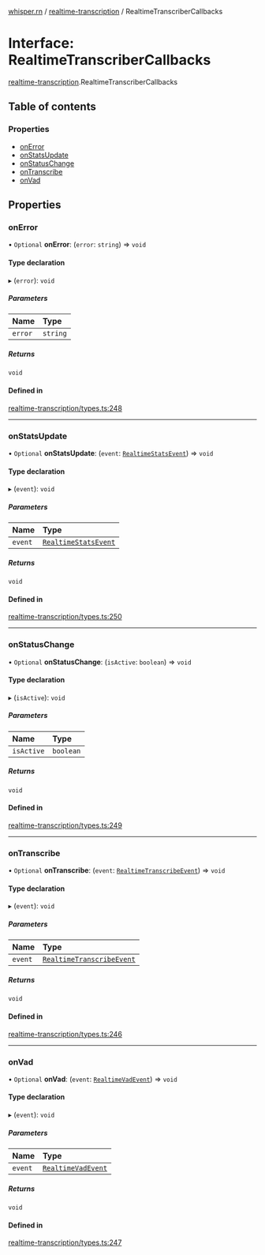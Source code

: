 [whisper.rn](../README.md) / [realtime-transcription](../modules/realtime_transcription.md) / RealtimeTranscriberCallbacks

# Interface: RealtimeTranscriberCallbacks

[realtime-transcription](../modules/realtime_transcription.md).RealtimeTranscriberCallbacks

## Table of contents

### Properties

- [onError](realtime_transcription.RealtimeTranscriberCallbacks.md#onerror)
- [onStatsUpdate](realtime_transcription.RealtimeTranscriberCallbacks.md#onstatsupdate)
- [onStatusChange](realtime_transcription.RealtimeTranscriberCallbacks.md#onstatuschange)
- [onTranscribe](realtime_transcription.RealtimeTranscriberCallbacks.md#ontranscribe)
- [onVad](realtime_transcription.RealtimeTranscriberCallbacks.md#onvad)

## Properties

### onError

• `Optional` **onError**: (`error`: `string`) => `void`

#### Type declaration

▸ (`error`): `void`

##### Parameters

| Name | Type |
| :------ | :------ |
| `error` | `string` |

##### Returns

`void`

#### Defined in

[realtime-transcription/types.ts:248](https://github.com/mybigday/whisper.rn/blob/e931dfc/src/realtime-transcription/types.ts#L248)

___

### onStatsUpdate

• `Optional` **onStatsUpdate**: (`event`: [`RealtimeStatsEvent`](realtime_transcription.RealtimeStatsEvent.md)) => `void`

#### Type declaration

▸ (`event`): `void`

##### Parameters

| Name | Type |
| :------ | :------ |
| `event` | [`RealtimeStatsEvent`](realtime_transcription.RealtimeStatsEvent.md) |

##### Returns

`void`

#### Defined in

[realtime-transcription/types.ts:250](https://github.com/mybigday/whisper.rn/blob/e931dfc/src/realtime-transcription/types.ts#L250)

___

### onStatusChange

• `Optional` **onStatusChange**: (`isActive`: `boolean`) => `void`

#### Type declaration

▸ (`isActive`): `void`

##### Parameters

| Name | Type |
| :------ | :------ |
| `isActive` | `boolean` |

##### Returns

`void`

#### Defined in

[realtime-transcription/types.ts:249](https://github.com/mybigday/whisper.rn/blob/e931dfc/src/realtime-transcription/types.ts#L249)

___

### onTranscribe

• `Optional` **onTranscribe**: (`event`: [`RealtimeTranscribeEvent`](realtime_transcription.RealtimeTranscribeEvent.md)) => `void`

#### Type declaration

▸ (`event`): `void`

##### Parameters

| Name | Type |
| :------ | :------ |
| `event` | [`RealtimeTranscribeEvent`](realtime_transcription.RealtimeTranscribeEvent.md) |

##### Returns

`void`

#### Defined in

[realtime-transcription/types.ts:246](https://github.com/mybigday/whisper.rn/blob/e931dfc/src/realtime-transcription/types.ts#L246)

___

### onVad

• `Optional` **onVad**: (`event`: [`RealtimeVadEvent`](realtime_transcription.RealtimeVadEvent.md)) => `void`

#### Type declaration

▸ (`event`): `void`

##### Parameters

| Name | Type |
| :------ | :------ |
| `event` | [`RealtimeVadEvent`](realtime_transcription.RealtimeVadEvent.md) |

##### Returns

`void`

#### Defined in

[realtime-transcription/types.ts:247](https://github.com/mybigday/whisper.rn/blob/e931dfc/src/realtime-transcription/types.ts#L247)

